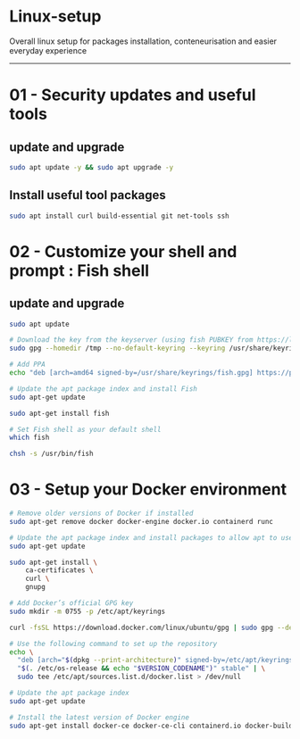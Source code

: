 # Linux-setup
Overall linux setup for packages installation, conteneurisation and easier everyday experience
________________________________________________________________________________________________

# 01 - Security updates and useful tools

## update and upgrade

```bash
sudo apt update -y && sudo apt upgrade -y
```

## Install useful tool packages

```bash
sudo apt install curl build-essential git net-tools ssh
```

# 02 - Customize your shell and prompt : Fish shell

## update and upgrade

```bash
sudo apt update

# Download the key from the keyserver (using fish PUBKEY from https://launchpad.net/~fish-shell/+archive/ubuntu/release-3)
sudo gpg --homedir /tmp --no-default-keyring --keyring /usr/share/keyrings/fish.gpg   --keyserver keyserver.ubuntu.com --recv-keys 59FDA1CE1B84B3FAD89366C027557F056DC33CA5

# Add PPA
echo "deb [arch=amd64 signed-by=/usr/share/keyrings/fish.gpg] https://ppa.launchpadcontent.net/fish-shell/release-3/ubuntu jammy main" | sudo tee /etc/apt/sources.list.d/fish-shell.list > /dev/null

# Update the apt package index and install Fish
sudo apt-get update

sudo apt-get install fish

# Set Fish shell as your default shell
which fish

chsh -s /usr/bin/fish
```

# 03 - Setup your Docker environment

```bash
# Remove older versions of Docker if installed
sudo apt-get remove docker docker-engine docker.io containerd runc

# Update the apt package index and install packages to allow apt to use a repository over HTTPS
sudo apt-get update

sudo apt-get install \
    ca-certificates \
    curl \
    gnupg

# Add Docker’s official GPG key
sudo mkdir -m 0755 -p /etc/apt/keyrings

curl -fsSL https://download.docker.com/linux/ubuntu/gpg | sudo gpg --dearmor -o /etc/apt/keyrings/docker.gpg

# Use the following command to set up the repository
echo \
  "deb [arch="$(dpkg --print-architecture)" signed-by=/etc/apt/keyrings/docker.gpg] https://download.docker.com/linux/ubuntu \
  "$(. /etc/os-release && echo "$VERSION_CODENAME")" stable" | \
  sudo tee /etc/apt/sources.list.d/docker.list > /dev/null

# Update the apt package index
sudo apt-get update

# Install the latest version of Docker engine
sudo apt-get install docker-ce docker-ce-cli containerd.io docker-buildx-plugin docker-compose-plugin
```
